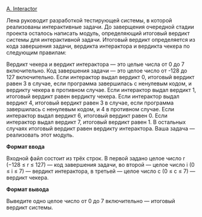 <a href="https://contest.yandex.ru/contest/28730/problems/A/">A. Interactor </a>

Лена руководит разработкой тестирующей системы, в которой реализованы интерактивные задачи.
До заверщения очередной стадии проекта осталось написать модуль, определяющий итоговый вердикт системы для интерактивной задачи. Итоговый вердикт определяется из кода завершения задачи, вердикта интерактора и вердикта чекера по следующим правилам:

Вердикт чекера и вердикт интерактора — это целые числа от 0 до 7 включительно.
Код завершения задачи — это целое число от -128 до 127 включительно.
Если интерактор выдал вердикт 0, итоговый вердикт равен 3 в случае, если программа завершилась с ненулевым кодом, и вердикту чекера в противном случае.
Если интерактор выдал вердикт 1, итоговый вердикт равен вердикту чекера.
Если интерактор выдал вердикт 4, итоговый вердикт равен 3 в случае, если программа завершилась с ненулевым кодом, и 4 в противном случае.
Если интерактор выдал вердикт 6, итоговый вердикт равен 0.
Если интерактор выдал вердикт 7, итоговый вердикт равен 1.
В остальных случаях итоговый вердикт равен вердикту интерактора.
Ваша задача — реализовать этот модуль.

**Формат ввода**

Входной файл состоит из трёх строк. В первой задано целое число r (−128 ≤ r ≤ 127) — код завершения задачи, во второй — целое число i (0 ≤ i ≤ 7) — вердикт интерактора, в третьей — целое число c (0 ≤ c ≤ 7) — вердикт чекера.

**Формат вывода**

Выведите одно целое число от 0 до 7 включительно — итоговый вердикт системы.
